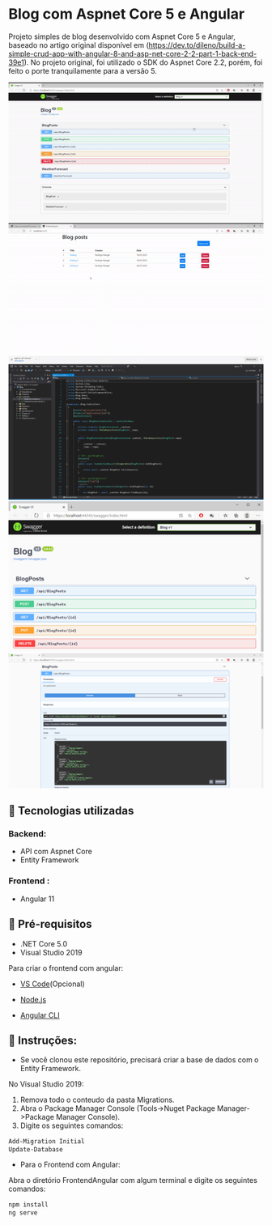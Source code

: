 # Blog com Aspnet Core 5 e Angular
Projeto simples de blog desenvolvido com Aspnet Core 5 e Angular, baseado no artigo original disponível em (https://dev.to/dileno/build-a-simple-crud-app-with-angular-8-and-asp-net-core-2-2-part-1-back-end-39e1). No projeto original, foi utilizado o SDK do Aspnet Core 2.2, porém, foi feito o porte tranquilamente para a versão 5.

![a001](https://github.com/rodrigorangeldev/Blog_AspNetCore5_Angular/blob/main/gif0001.gif?raw=true)
![b001](https://github.com/rodrigorangeldev/Blog_AspNetCore5_Angular/blob/main/gif0002.gif?raw=true)
![001](https://github.com/rodrigorangeldev/Blog_AspNetCore5_Angular/blob/main/001.png?raw=true)
![002](https://github.com/rodrigorangeldev/Blog_AspNetCore5_Angular/blob/main/002.png?raw=true)
![003](https://github.com/rodrigorangeldev/Blog_AspNetCore5_Angular/blob/main/003.png?raw=true)

## :floppy_disk: Tecnologias utilizadas
### Backend:
* API com Aspnet Core
* Entity Framework

### Frontend :
* Angular 11

## :pill: Pré-requisitos
* .NET Core 5.0
* Visual Studio 2019

Para criar o frontend com angular:

* [VS Code](https://code.visualstudio.com/)(Opcional)

* [Node.js](https://nodejs.org/en/)

* [Angular CLI](https://cli.angular.io/)

## :scroll: Instruções: 

* Se você clonou este repositório, precisará criar a base de dados com o Entity Framework.

No Visual Studio 2019:

1. Remova todo o conteudo da pasta Migrations.
2. Abra o Package Manager Console (Tools->Nuget Package Manager->Package Manager Console).
3. Digite os seguintes comandos:

```
Add-Migration Initial
Update-Database
```
* Para o Frontend com Angular:

Abra o diretório FrontendAngular com algum terminal e digite os seguintes comandos: 

```
npm install
ng serve
```



